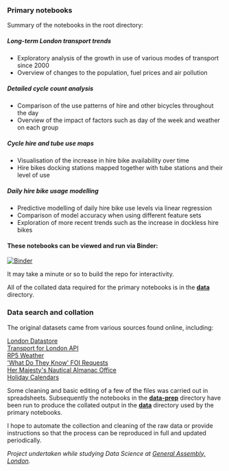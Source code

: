 ### Primary notebooks

Summary of the notebooks in the root directory:

##### Long-term London transport trends
- Exploratory analysis of the growth in use of various modes of transport since 2000
- Overview of changes to the population, fuel prices and air pollution

##### Detailed cycle count analysis
- Comparison of the use patterns of hire and other bicycles throughout the day
- Overview of the impact of factors such as day of the week and weather on each group

##### Cycle hire and tube use maps
- Visualisation of the increase in hire bike availability over time
- Hire bikes docking stations mapped together with tube stations and their level of use

##### Daily hire bike usage modelling
- Predictive modelling of daily hire bike use levels via linear regression
- Comparison of model accuracy when using different feature sets
- Exploration of more recent trends such as the increase in dockless hire bikes

#### These notebooks can be viewed and run via Binder:

[![Binder](https://mybinder.org/badge_logo.svg)](https://mybinder.org/v2/gh/intp8/bb/master)

It may take a minute or so to build the repo for interactivity.

All of the collated data required for the primary notebooks is in the **[data](https://github.com/intp8/boris-bikes/tree/master/data)** directory. 

### Data search and collation

The original datasets came from various sources found online, including:

[London Datastore](https://data.london.gov.uk/)  
[Transport for London API](https://api.tfl.gov.uk/)  
[RP5 Weather](https://rp5.ru/)  
['What Do They Know' FOI Requests](https://www.whatdotheyknow.com/)  
[Her Majesty's Nautical Almanac Office](http://astro.ukho.gov.uk/)  
[Holiday Calendars](https://www.feiertagskalender.ch/)

Some cleaning and basic editing of a few of the files was carried out in spreadsheets. Subsequently the notebooks in the **[data-prep](https://github.com/intp8/boris-bikes/tree/master/data-prep)** directory have been run to produce the collated output in the **[data](https://github.com/intp8/boris-bikes/tree/master/data)** directory used by the primary notebooks.

I hope to automate the collection and cleaning of the raw data or provide instructions so that the process can be reproduced in full and updated periodically.

*Project undertaken while studying Data Science at [General Assembly, London](https://generalassemb.ly/locations/london).*
